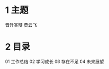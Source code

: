 # 1 主题
晋升答辩
贾云飞

# 2 目录
01 工作总结
02 学习成长
03 存在不足
04 未来展望


<!--stackedit_data:
eyJoaXN0b3J5IjpbMTI3OTgwMzg3MCwxMDcyODE2ODE3XX0=
-->